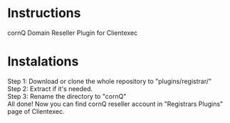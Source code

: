 # Instructions
cornQ Domain Reseller Plugin for Clientexec

# Instalations

Step 1: Download or clone the whole repository to "plugins/registrar/"
<br>Step 2: Extract if it's needed.
<br>Step 3: Rename the directory to "cornQ"
<br>All done! Now you can find cornQ reseller account in "Registrars Plugins" page of Clientexec.
